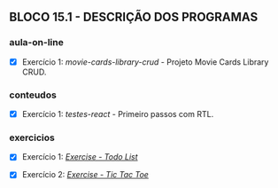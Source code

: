 ## BLOCO 15.1 - DESCRIÇÃO DOS PROGRAMAS

### aula-on-line
- [x] Exercício 1: _movie-cards-library-crud_ - Projeto Movie Cards Library CRUD.

### conteudos
- [x] Exercício 1: _testes-react_ - Primeiro passos com RTL.

### exercicios
- [x] Exercício 1: _[Exercise - Todo List](https://github.com/Wesley-Maia/exercise-todo-list)_
- [x] Exercício 2: _[Exercise - Tic Tac Toe](https://github.com/Wesley-Maia/exercise-tic-tac-toe)_

